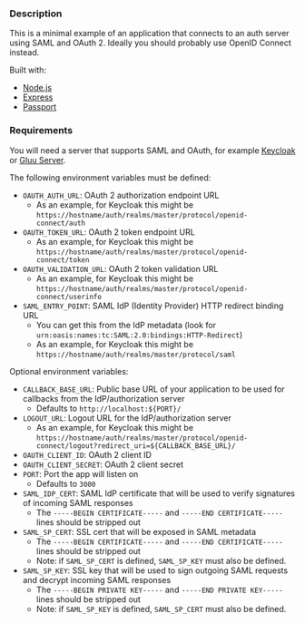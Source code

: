 ### Description

This is a minimal example of an application that connects to an auth server using SAML and OAuth 2. Ideally you should probably use OpenID Connect instead.

Built with:

- [Node.js](https://nodejs.org/)
- [Express](http://expressjs.com/)
- [Passport](http://www.passportjs.org/)

### Requirements

You will need a server that supports SAML and OAuth, for example [Keycloak](https://www.keycloak.org/) or [Gluu Server](https://www.gluu.org/).

The following environment variables must be defined:

- `OAUTH_AUTH_URL`: OAuth 2 authorization endpoint URL
    - As an example, for Keycloak this might be `https://hostname/auth/realms/master/protocol/openid-connect/auth`
- `OAUTH_TOKEN_URL`: OAuth 2 token endpoint URL
    - As an example, for Keycloak this might be `https://hostname/auth/realms/master/protocol/openid-connect/token`
- `OAUTH_VALIDATION_URL`: OAuth 2 token validation URL
    - As an example, for Keycloak this might be `https://hostname/auth/realms/master/protocol/openid-connect/userinfo`
- `SAML_ENTRY_POINT`: SAML IdP (Identity Provider) HTTP redirect binding URL
    - You can get this from the IdP metadata (look for `urn:oasis:names:tc:SAML:2.0:bindings:HTTP-Redirect`)
    - As an example, for Keycloak this might be `https://hostname/auth/realms/master/protocol/saml`

Optional environment variables:

- `CALLBACK_BASE_URL`: Public base URL of your application to be used for callbacks from the IdP/authorization server
    - Defaults to `http://localhost:${PORT}/`
- `LOGOUT_URL`: Logout URL for the IdP/authorization server
    - As an example, for Keycloak this might be `https://hostname/auth/realms/master/protocol/openid-connect/logout?redirect_uri=${CALLBACK_BASE_URL}/`
- `OAUTH_CLIENT_ID`: OAuth 2 client ID
- `OAUTH_CLIENT_SECRET`: OAuth 2 client secret
- `PORT`: Port the app will listen on
    - Defaults to `3000`
- `SAML_IDP_CERT`: SAML IdP certificate that will be used to verify signatures of incoming SAML responses
    - The `-----BEGIN CERTIFICATE-----` and `-----END CERTIFICATE-----` lines should be stripped out
- `SAML_SP_CERT`: SSL cert that will be exposed in SAML metadata
    - The `-----BEGIN CERTIFICATE-----` and `-----END CERTIFICATE-----` lines should be stripped out
    - Note: if `SAML_SP_CERT` is defined, `SAML_SP_KEY` must also be defined.
- `SAML_SP_KEY`: SSL key that will be used to sign outgoing SAML requests and decrypt incoming SAML responses
    - The `-----BEGIN PRIVATE KEY-----` and `-----END PRIVATE KEY-----` lines should be stripped out
    - Note: if `SAML_SP_KEY` is defined, `SAML_SP_CERT` must also be defined.

